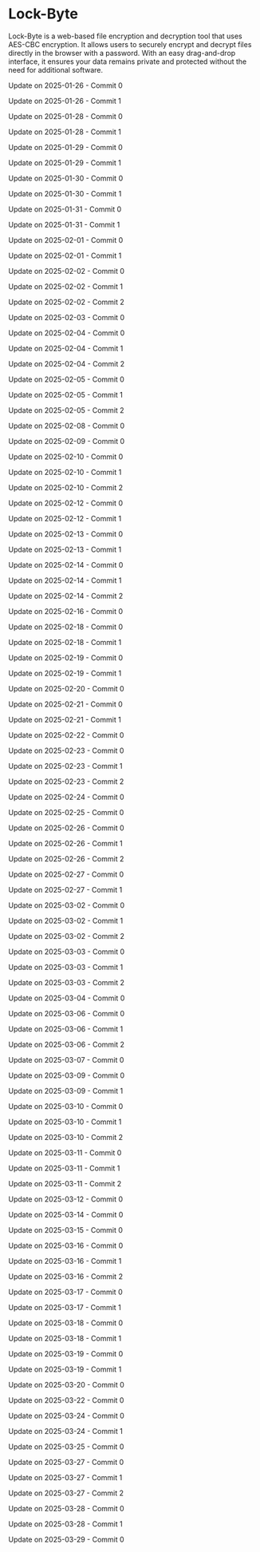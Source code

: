 # Lock-Byte
Lock-Byte is a web-based file encryption and decryption tool that uses AES-CBC encryption. It allows users to securely encrypt and decrypt files directly in the browser with a password. With an easy drag-and-drop interface, it ensures your data remains private and protected without the need for additional software.

Update on 2025-01-26 - Commit 0

Update on 2025-01-26 - Commit 1

Update on 2025-01-28 - Commit 0

Update on 2025-01-28 - Commit 1

Update on 2025-01-29 - Commit 0

Update on 2025-01-29 - Commit 1

Update on 2025-01-30 - Commit 0

Update on 2025-01-30 - Commit 1

Update on 2025-01-31 - Commit 0

Update on 2025-01-31 - Commit 1

Update on 2025-02-01 - Commit 0

Update on 2025-02-01 - Commit 1

Update on 2025-02-02 - Commit 0

Update on 2025-02-02 - Commit 1

Update on 2025-02-02 - Commit 2

Update on 2025-02-03 - Commit 0

Update on 2025-02-04 - Commit 0

Update on 2025-02-04 - Commit 1

Update on 2025-02-04 - Commit 2

Update on 2025-02-05 - Commit 0

Update on 2025-02-05 - Commit 1

Update on 2025-02-05 - Commit 2

Update on 2025-02-08 - Commit 0

Update on 2025-02-09 - Commit 0

Update on 2025-02-10 - Commit 0

Update on 2025-02-10 - Commit 1

Update on 2025-02-10 - Commit 2

Update on 2025-02-12 - Commit 0

Update on 2025-02-12 - Commit 1

Update on 2025-02-13 - Commit 0

Update on 2025-02-13 - Commit 1

Update on 2025-02-14 - Commit 0

Update on 2025-02-14 - Commit 1

Update on 2025-02-14 - Commit 2

Update on 2025-02-16 - Commit 0

Update on 2025-02-18 - Commit 0

Update on 2025-02-18 - Commit 1

Update on 2025-02-19 - Commit 0

Update on 2025-02-19 - Commit 1

Update on 2025-02-20 - Commit 0

Update on 2025-02-21 - Commit 0

Update on 2025-02-21 - Commit 1

Update on 2025-02-22 - Commit 0

Update on 2025-02-23 - Commit 0

Update on 2025-02-23 - Commit 1

Update on 2025-02-23 - Commit 2

Update on 2025-02-24 - Commit 0

Update on 2025-02-25 - Commit 0

Update on 2025-02-26 - Commit 0

Update on 2025-02-26 - Commit 1

Update on 2025-02-26 - Commit 2

Update on 2025-02-27 - Commit 0

Update on 2025-02-27 - Commit 1

Update on 2025-03-02 - Commit 0

Update on 2025-03-02 - Commit 1

Update on 2025-03-02 - Commit 2

Update on 2025-03-03 - Commit 0

Update on 2025-03-03 - Commit 1

Update on 2025-03-03 - Commit 2

Update on 2025-03-04 - Commit 0

Update on 2025-03-06 - Commit 0

Update on 2025-03-06 - Commit 1

Update on 2025-03-06 - Commit 2

Update on 2025-03-07 - Commit 0

Update on 2025-03-09 - Commit 0

Update on 2025-03-09 - Commit 1

Update on 2025-03-10 - Commit 0

Update on 2025-03-10 - Commit 1

Update on 2025-03-10 - Commit 2

Update on 2025-03-11 - Commit 0

Update on 2025-03-11 - Commit 1

Update on 2025-03-11 - Commit 2

Update on 2025-03-12 - Commit 0

Update on 2025-03-14 - Commit 0

Update on 2025-03-15 - Commit 0

Update on 2025-03-16 - Commit 0

Update on 2025-03-16 - Commit 1

Update on 2025-03-16 - Commit 2

Update on 2025-03-17 - Commit 0

Update on 2025-03-17 - Commit 1

Update on 2025-03-18 - Commit 0

Update on 2025-03-18 - Commit 1

Update on 2025-03-19 - Commit 0

Update on 2025-03-19 - Commit 1

Update on 2025-03-20 - Commit 0

Update on 2025-03-22 - Commit 0

Update on 2025-03-24 - Commit 0

Update on 2025-03-24 - Commit 1

Update on 2025-03-25 - Commit 0

Update on 2025-03-27 - Commit 0

Update on 2025-03-27 - Commit 1

Update on 2025-03-27 - Commit 2

Update on 2025-03-28 - Commit 0

Update on 2025-03-28 - Commit 1

Update on 2025-03-29 - Commit 0
